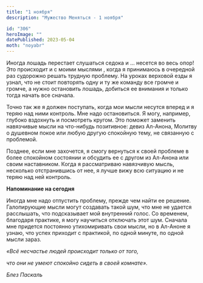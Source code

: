```yaml
---
title: "1 ноября"
description: "Мужество Меняться - 1 ноября"

id: "306"
heroImage: ""
datePublished: 2023-05-04
moth: "noyabr"
---
```


Иногда лошадь перестает слушаться седока и … несется во весь опор! Это
происходит и с моими мыслями , когда я принимаюсь в очередной раз судорожно
решать трудную проблему. На уроках верховой езды я узнал, что не стоит
повторять одну и ту же команду все громче и громче, а нужно остановить лошадь,
добиться ее внимания и только тогда начать все сначала.

Точно так же я должен поступать, когда мои мысли несутся вперед и я теряю над
ними контроль. Мне надо остановиться. Я могу, например, глубоко вздохнуть и
посмотреть кругом. Это поможет заменить навязчивые мысли на что-нибудь
позитивное: девиз Ал-Анона, Молитву о душевном покое или любую другую
спокойную тему, не связанную с проблемой.

Позднее, если мне захочется, я смогу вернуться к своей проблеме в более
спокойном состоянии и обсудить ее с другом из Ал-Анона или своим наставником.
Когда я рассматриваю навязчивую мысль, несколько отстранившись от нее, я лучше
вижу всю ситуацию и не теряю над ней контроль.

**Напоминание на сегодня**

Иногда мне надо отпустить проблему, прежде чем найти ее решение. Галопирующие
мысли могут создавать такой шум, что мне не удается расслышать, что
подсказывает мой внутренний голос. Со временем, благодаря практике, я могу
научиться отключать этот шум. Сначала мне придется постоянно утихомиривать
свои мысли, но в Ал-Аноне я узнаю, что успех приходит с практикой, по одной
минуте, по одной мысли зараз.

_«Всё несчастье людей происходит только от того,_

_что они не умеют спокойно сидеть в своей комнате»._

_Блез Паскаль_

